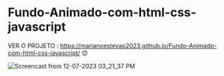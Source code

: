 # Fundo-Animado-com-html-css-javascript
VER O PROJETO :  https://marianoestevao2023.github.io/Fundo-Animado-com-html-css-javascript/ 😊

![Screencast from 12-07-2023 03_21_37 PM](https://github.com/Marianoestevao2023/Fundo-Animado-com-html-css-javascript/assets/139186858/3232b2b2-6bbd-4a24-9717-610758c85e88)
